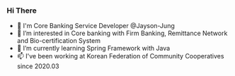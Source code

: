 ### Hi There 
- 👏 I'm Core Banking Service Developer @Jayson-Jung
- 👀 I’m interested in Core banking with Firm Banking, Remittance Network and Bio-certification System
- 🌱 I’m currently learning Spring Framework with Java
- 📫 I've been working at Korean Federation of Community Cooperatives since 2020.03
